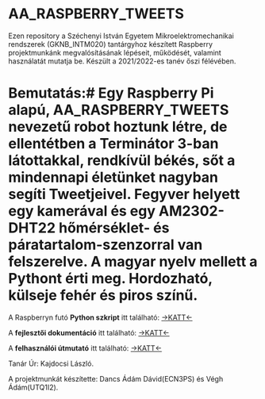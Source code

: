 # AA_RASPBERRY_TWEETS
Ezen repository a Széchenyi István Egyetem Mikroelektromechanikai rendszerek (GKNB_INTM020) tantárgyhoz készített Raspberry projektmunkánk megvalósításának lépéseit, működését, valamint használatát mutatja be. Készült a 2021/2022-es tanév őszi félévében. 


# **Bemutatás:**# Egy Raspberry Pi alapú, AA_RASPBERRY_TWEETS nevezetű robot hoztunk létre, de ellentétben a Terminátor 3-ban látottakkal, rendkívül békés, sőt a mindennapi életünket nagyban segíti Tweetjeivel. Fegyver helyett egy kamerával és egy AM2302-DHT22 hőmérséklet- és páratartalom-szenzorral van felszerelve. A magyar nyelv mellett a Pythont érti meg. Hordozható, külseje fehér és piros színű.

A Raspberryn futó **Python szkript** itt található: [->KATT<-](https://github.com/adam1557/AA_RASPBERRY_TWEETS/blob/main/Kód/python.py)


A **fejlesztői dokumentáció** itt található: [->KATT<-](https://github.com/adam1557/AA_RASPBERRY_TWEETS/wiki/Fejlesztői-dokumentáció)


A **felhasználói útmutató** itt található: [->KATT<-](https://github.com/adam1557/AA_RASPBERRY_TWEETS/wiki/Felhasználói-útmutató)




Tanár Úr: Kajdocsi László.


A projektmunkát készítette: Dancs Ádám Dávid(ECN3PS) és Végh Ádám(UTQ1I2). 
